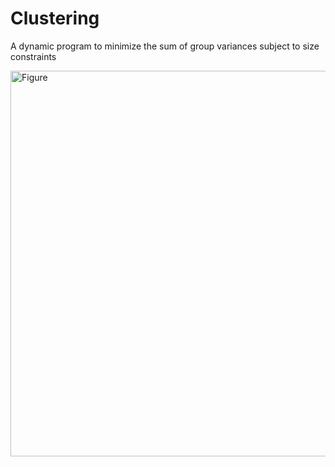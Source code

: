 # Clustering

A dynamic program to minimize the sum of group variances subject to size constraints

<img width="617" alt="Figure" src="https://github.com/mohitha4m/Clustering/assets/79994111/2403233c-c449-41e3-ad86-e48eccc182bf">
